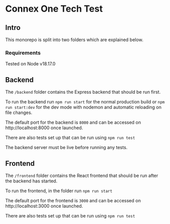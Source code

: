 # Connex One Tech Test

## Intro

This monorepo is split into two folders which are explained below.

### Requirements

Tested on Node v18.17.0

## Backend

The `/backend` folder contains the Express backend that should be run first.

To run the backend run `npm run start` for the normal production build or `npm run start:dev` for the dev mode with nodemon and automatic reloading on file changes.

The default port for the backend is `8000` and can be accessed on http://localhost:8000 once launched.

There are also tests set up that can be run using `npm run test`

The backend server must be live before running any tests.

## Frontend

The `/frontend` folder contains the React frontend that should be run after the backend has started.

To run the frontend, in the folder run `npm run start`

The default port for the frontend is `3000` and can be accessed on http://localhost:3000 once launched.

There are also tests set up that can be run using `npm run test`